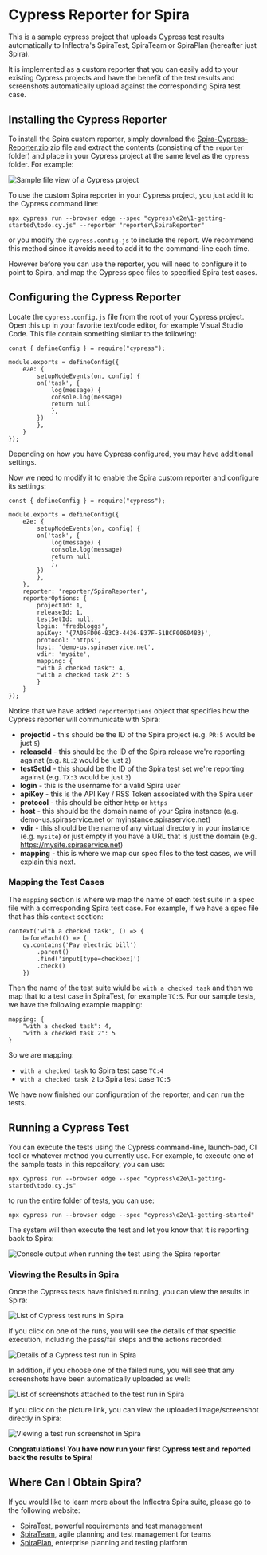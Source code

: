 # Cypress Reporter for Spira
This is a sample cypress project that uploads Cypress test results automatically to Inflectra's SpiraTest, SpiraTeam or SpiraPlan (hereafter just Spira).

It is implemented as a custom reporter that you can easily add to your existing Cypress projects and have the benefit of the test results and screenshots automatically upload against the corresponding Spira test case.

## Installing the Cypress Reporter
To install the Spira custom reporter, simply download the [Spira-Cypress-Reporter.zip](blob/main/Spira-Cypress-Reporter.zip) zip file and extract the contents (consisting of the `reporter` folder) and place in your Cypress project at the same level as the `cypress` folder. For example:

![Sample file view of a Cypress project](images/spira-reporter-1.png)

To use the custom Spira reporter in your Cypress project, you just add it to the Cypress command line:

    npx cypress run --browser edge --spec "cypress\e2e\1-getting-started\todo.cy.js" --reporter "reporter\SpiraReporter"

or you modify the `cypress.config.js` to include the report. We recommend this method since it avoids need to add it to the command-line each time.

However before you can use the reporter, you will need to configure it to point to Spira, and map the Cypress spec files to specified Spira test cases.

## Configuring the Cypress Reporter
Locate the `cypress.config.js` file from the root of your Cypress project. Open this up in your favorite text/code editor, for example Visual Studio Code. This file contain something similar to the following:

    const { defineConfig } = require("cypress");

    module.exports = defineConfig({
        e2e: {
            setupNodeEvents(on, config) {
            on('task', { 
                log(message) {
                console.log(message)
                return null
                },
            })
            },
        }
    });

Depending on how you have Cypress configured, you may have additional settings.

Now we need to modify it to enable the Spira custom reporter and configure its settings:

    const { defineConfig } = require("cypress");

    module.exports = defineConfig({
        e2e: {
            setupNodeEvents(on, config) {
            on('task', { 
                log(message) {
                console.log(message)
                return null
                },
            })
            },
        },
        reporter: 'reporter/SpiraReporter',
        reporterOptions: {
            projectId: 1,
            releaseId: 1,
            testSetId: null,
            login: 'fredbloggs',
            apiKey: '{7A05FD06-83C3-4436-B37F-51BCF0060483}',
            protocol: 'https',
            host: 'demo-us.spiraservice.net',
            vdir: 'mysite',
            mapping: {
            "with a checked task": 4,
            "with a checked task 2": 5
            }
        }
    });

Notice that we have added `reporterOptions` object that specifies how the Cypress reporter will communicate with Spira:

- **projectId** - this should be the ID of the Spira project (e.g. `PR:5` would be just `5`)
- **releaseId** - this should be the ID of the Spira release we're reporting against (e.g. `RL:2` would be just `2`)
- **testSetId** - this should be the ID of the Spira test set we're reporting against (e.g. `TX:3` would be just `3`)
- **login** - this is the username for a valid Spira user
- **apiKey** - this is the API Key / RSS Token associated with the Spira user
- **protocol** - this should be either `http` or `https`
- **host** - this should be the domain name of your Spira instance (e.g. demo-us.spiraservice.net or myinstance.spiraservice.net)
- **vdir** - this should be the name of any virtual directory in your instance (e.g. `mysite`) or just empty if you have a URL that is just the domain (e.g. https://mysite.spiraservice.net)
- **mapping**  - this is where we map our spec files to the test cases, we will explain this next.

### Mapping the Test Cases

The `mapping` section is where we map the name of each test suite in a spec file with a corresponding Spira test case. For example, if we have a spec file that has this `context` section:

    context('with a checked task', () => {
        beforeEach(() => {
        cy.contains('Pay electric bill')
            .parent()
            .find('input[type=checkbox]')
            .check()
        })

Then the name of the test suite wiuld be `with a checked task` and then we map that to a test case in SpiraTest, for example `TC:5`. For our sample tests, we have the following example mapping:

    mapping: {
        "with a checked task": 4,
        "with a checked task 2": 5
    }

So we are mapping:
- `with a checked task` to Spira test case `TC:4`
- `with a checked task 2` to Spira test case `TC:5`

We have now finished our configuration of the reporter, and can run the tests.

## Running a Cypress Test
You can execute the tests using the Cypress command-line, launch-pad, CI tool or whatever method you currently use. For example, to execute one of the sample tests in this repository, you can use:

    npx cypress run --browser edge --spec "cypress\e2e\1-getting-started\todo.cy.js"

to run the entire folder of tests, you can use:

    npx cypress run --browser edge --spec "cypress\e2e\1-getting-started"

The system will then execute the test and let you know that it is reporting back to Spira:

![Console output when running the test using the Spira reporter](images/spira-reporter-2.png)

### Viewing the Results in Spira

Once the Cypress tests have finished running, you can view the results in Spira:

![List of Cypress test runs in Spira](images/spira-reporter-3.png)

If you click on one of the runs, you will see the details of that specific execution, including the pass/fail steps and the actions recorded:

![Details of a Cypress test run in Spira](images/spira-reporter-4.png)

In addition, if you choose one of the failed runs, you will see that any screenshots have been automatically uploaded as well:

![List of screenshots attached to the test run in Spira](images/spira-reporter-5.png)

If you click on the picture link, you can view the uploaded image/screenshot directly in Spira:

![Viewing a test run screenshot in Spira](images/spira-reporter-6.png)

**Congratulations! You have now run your first Cypress test and reported back the results to Spira!**

## Where Can I Obtain Spira?

If you would like to learn more about the Inflectra Spira suite, please go to the following website:
- [SpiraTest](https://www.inflectra.com/SpiraTest/), powerful requirements and test management
- [SpiraTeam](https://www.inflectra.com/SpiraTeam/), agile planning and test management for teams
- [SpiraPlan](https://www.inflectra.com/SpiraPlan/), enterprise planning and testing platform